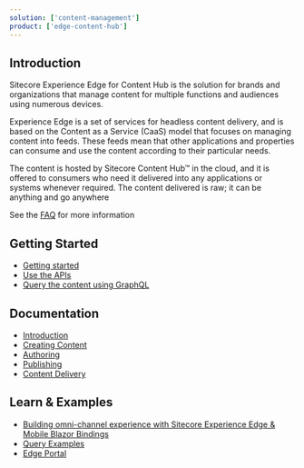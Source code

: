 ```yaml
---
solution: ['content-management']
product: ['edge-content-hub']
---
```


## Introduction

Sitecore Experience Edge for Content Hub is the solution for brands and organizations that manage content for multiple functions and audiences using numerous devices.

Experience Edge is a set of services for headless content delivery, and is based on the Content as a Service (CaaS) model that focuses on managing content into feeds. These feeds mean that other applications and properties can consume and use the content according to their particular needs.

The content is hosted by Sitecore Content Hub™ in the cloud, and it is offered to consumers who need it delivered into any applications or systems whenever required. The content delivered is raw; it can be anything and go anywhere

See the [FAQ](https://doc.sitecore.com/ch/en/users/content-hub/experience-edge-for-content-hub-faq.html) for more information

## Getting Started

- [Getting started](https://doc.sitecore.com/ch/en/users/content-hub/deliver-content--deliver-content-with-experience-edge.html)
- [Use the APIs](https://doc.sitecore.com/ch/en/users/latest/content-hub/apis-intro.html)
- [Query the content using GraphQL](https://doc.sitecore.com/ch/en/developers/latest/cloud-dev/graphql-examples.html)

## Documentation

- [Introduction](https://doc.sitecore.com/ch/en/users/latest/content-hub/caas-intro.html)
- [Creating Content](https://doc.sitecore.com/ch/en/users/latest/content-hub/create-create.html)
- [Authoring](https://doc.sitecore.com/ch/en/users/latest/content-hub/authoring.html)
- [Publishing](https://doc.sitecore.com/ch/en/users/latest/content-hub/publishing-intro.html)
- [Content Delivery](https://doc.sitecore.com/ch/en/users/latest/content-hub/delivery.html)

## Learn & Examples

- [Building omni-channel experience with Sitecore Experience Edge & Mobile Blazor Bindings ](https://www.youtube.com/watch?v=MxfDqasm0No&pp=sAQA)
- [Query Examples](https://doc.sitecore.com/ch/en/developers/latest/cloud-dev/graphql-examples.html)
- [Edge Portal](https://github.com/Sitecore/edge-portal/)
